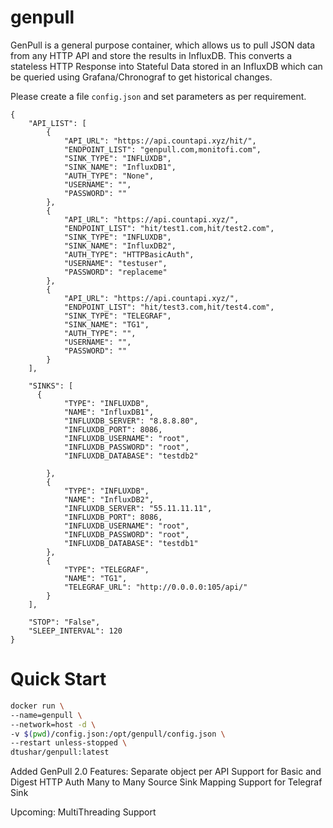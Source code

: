 # genpull

GenPull is a general purpose container, which allows us to pull JSON data from any HTTP API and store the results in InfluxDB.
This converts a stateless HTTP Response into Stateful Data stored in an InfluxDB which can be queried using Grafana/Chronograf to get historical changes.

Please create a file `config.json` and set parameters as per requirement.
```
{
	"API_LIST": [
        {
			"API_URL": "https://api.countapi.xyz/hit/",
			"ENDPOINT_LIST": "genpull.com,monitofi.com",
			"SINK_TYPE": "INFLUXDB",
			"SINK_NAME": "InfluxDB1",
			"AUTH_TYPE": "None",
			"USERNAME": "",
			"PASSWORD": ""
		},
		{
			"API_URL": "https://api.countapi.xyz/",
			"ENDPOINT_LIST": "hit/test1.com,hit/test2.com",
			"SINK_TYPE": "INFLUXDB",
			"SINK_NAME": "InfluxDB2",
			"AUTH_TYPE": "HTTPBasicAuth",
			"USERNAME": "testuser",
			"PASSWORD": "replaceme"
		},
		{
			"API_URL": "https://api.countapi.xyz/",
			"ENDPOINT_LIST": "hit/test3.com,hit/test4.com",
			"SINK_TYPE": "TELEGRAF",
			"SINK_NAME": "TG1",
			"AUTH_TYPE": "",
			"USERNAME": "",
			"PASSWORD": ""
		}
	],

	"SINKS": [
	  {
		  	"TYPE": "INFLUXDB",
			"NAME": "InfluxDB1",
			"INFLUXDB_SERVER": "8.8.8.80",
			"INFLUXDB_PORT": 8086,
			"INFLUXDB_USERNAME": "root",
			"INFLUXDB_PASSWORD": "root",
			"INFLUXDB_DATABASE": "testdb2"

		},
		{
			"TYPE": "INFLUXDB",
			"NAME": "InfluxDB2",
			"INFLUXDB_SERVER": "55.11.11.11",
			"INFLUXDB_PORT": 8086,
			"INFLUXDB_USERNAME": "root",
			"INFLUXDB_PASSWORD": "root",
			"INFLUXDB_DATABASE": "testdb1"
		},
		{
			"TYPE": "TELEGRAF",
			"NAME": "TG1",
			"TELEGRAF_URL": "http://0.0.0.0:105/api/"
		}
	],

	"STOP": "False",
    "SLEEP_INTERVAL": 120
}
```

# Quick Start

```sh
docker run \
--name=genpull \
--network=host -d \
-v $(pwd)/config.json:/opt/genpull/config.json \
--restart unless-stopped \
dtushar/genpull:latest
```

Added GenPull 2.0 Features: 
Separate object per API
Support for Basic and Digest HTTP Auth
Many to Many Source Sink Mapping
Support for Telegraf Sink

Upcoming:
MultiThreading Support